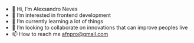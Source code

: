 - 👋 Hi, I’m Alexsandro Neves
- 👀 I’m interested in frontend development
- 🌱 I’m currently learning a lot of things
- 💞️ I’m looking to collaborate on innovations that can improve peoples live
- 📫 How to reach me afnpro@gmail.com

<!---
afnpro/afnpro is a ✨ special ✨ repository because its `README.md` (this file) appears on your GitHub profile.
You can click the Preview link to take a look at your changes.
--->
